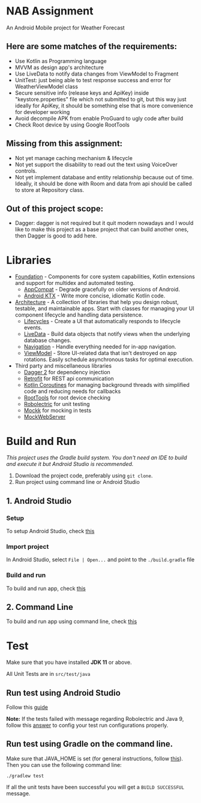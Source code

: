 # NAB Assignment
An Android Mobile project for Weather Forecast 
 
## Here are some matches of the requirements:
- Use Kotlin as Programming language
- MVVM as design app's architecture
- Use LiveData to notify data changes from ViewModel to Fragment
- UnitTest: just being able to test response success and error for WeatherViewModel class
- Secure sensitive info (release keys and ApiKey) inside "keystore.properties" file which not submitted to git, but this way just ideally for ApiKey, it should be something else that is more convenience for developer working 
- Avoid decompile APK from enable ProGuard to ugly code after build
- Check Root device by using Google RootTools

## Missing from this assignment:
- Not yet manage caching mechanism & lifecycle
- Not yet support the disability to read out the text using VoiceOver controls.
- Not yet implement database and entity relationship because out of time. Ideally, it should be done with Room and data from api should be called to store at Repository class. 

## Out of this project scope:
- Dagger: dagger is not required but it quit modern nowadays and I would like to make this project as a base project that can build another ones, then Dagger is good to add here. 

# Libraries
* [Foundation][jetpack] - Components for core system capabilities, Kotlin extensions and support for
  multidex and automated testing.
  * [AppCompat][appcompat] - Degrade gracefully on older versions of Android.
  * [Android KTX][ktx] - Write more concise, idiomatic Kotlin code.
* [Architecture][arch] - A collection of libraries that help you design robust, testable, and
  maintainable apps. Start with classes for managing your UI component lifecycle and handling data
  persistence.
  * [Lifecycles][lifecycle] - Create a UI that automatically responds to lifecycle events.
  * [LiveData][livedata] - Build data objects that notify views when the underlying database changes.
  * [Navigation][navigation] - Handle everything needed for in-app navigation.
  * [ViewModel][viewmodel] - Store UI-related data that isn't destroyed on app rotations. Easily schedule
     asynchronous tasks for optimal execution.
* Third party and miscellaneous libraries
  * [Dagger 2][dagger2] for dependency injection
  * [Retrofit][retrofit] for REST api communication
  * [Kotlin Coroutines][coroutines] for managing background threads with simplified code and reducing needs for callbacks
  * [RootTools][roottools] for root device checking
  * [Robolectric][robolectric] for unit testing
  * [Mockk][mockk] for mocking in tests
  * [MockWebServer][mockwebserver]

[jetpack]: https://developer.android.com/jetpack/components
[appcompat]: https://developer.android.com/topic/libraries/support-library/packages#v7-appcompat
[ktx]: https://developer.android.com/kotlin/ktx
[arch]: https://developer.android.com/jetpack/arch/
[lifecycle]: https://developer.android.com/topic/libraries/architecture/lifecycle
[livedata]: https://developer.android.com/topic/libraries/architecture/livedata
[navigation]: https://developer.android.com/topic/libraries/architecture/navigation/
[viewmodel]: https://developer.android.com/topic/libraries/architecture/viewmodel
[glide]: https://bumptech.github.io/glide/
[coroutines]: https://kotlinlang.org/docs/reference/coroutines-overview.html
[roottools]: https://code.google.com/archive/p/roottools/wikis/Usage.wiki

[mockwebserver]: https://github.com/square/okhttp/tree/master/mockwebserver
[support-lib]: https://developer.android.com/topic/libraries/support-library/index.html
[arch]: https://developer.android.com/arch
[espresso]: https://google.github.io/android-testing-support-library/docs/espresso/
[dagger2]: https://google.github.io/dagger
[retrofit]: http://square.github.io/retrofit
[mockk]: https://github.com/mockk/mockk
[robolectric]: https://github.com/robolectric/robolectric
[coroutines]: https://kotlinlang.org/docs/reference/coroutines-overview.html


# Build and Run
*This project uses the Gradle build system. You don't need an IDE to build and execute it but Android Studio is recommended.*

1. Download the project code, preferably using `git clone`.
2. Run project using command line or Android Studio

## 1. Android Studio
### Setup
To setup Android Studio, check [this](https://developer.android.com/studio/install)
### Import project
In Android Studio, select `File | Open...` and point to the `./build.gradle` file
### Build and run
To build and run app, check [this](https://developer.android.com/studio/run)

## 2. Command Line
To build and run app using command line, check [this](https://developer.android.com/studio/build/building-cmdline)

# Test
Make sure that you have installed **JDK 11** or above.

All Unit Tests are in `src/test/java`

## Run test using Android Studio
Follow this [guide](https://developer.android.com/training/testing/unit-testing/local-unit-tests#run)

**Note:** If the tests failed with message regarding Robolectric and Java 9, follow this [answer](https://stackoverflow.com/a/59649406) to config your test run configurations properly.

## Run test using Gradle on the command line.
Make sure that JAVA_HOME is set (for general instructions, follow [this](https://docs.oracle.com/cd/E19509-01/820-3208/inst_cli_jdk_javahome_t/)).
Then you can use the following command line:

    ./gradlew test

If all the unit tests have been successful you will get a `BUILD SUCCESSFUL` message.
